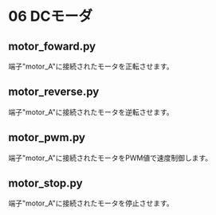 # 06 DCモーダ

## motor_foward.py

端子"motor_A"に接続されたモータを正転させます。

## motor_reverse.py

端子"motor_A"に接続されたモータを逆転させます。

## motor_pwm.py

端子"motor_A"に接続されたモータをPWM値で速度制御します。

## motor_stop.py

端子"motor_A"に接続されたモータを停止させます。
